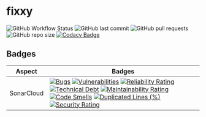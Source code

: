 # fixxy

![GitHub Workflow Status](https://img.shields.io/github/actions/workflow/status/expotential-online/fixxy/gradle.yml) ![GitHub last commit](https://img.shields.io/github/last-commit/expotential-online/fixxy) ![GitHub pull requests](https://img.shields.io/github/issues-pr/expotential-online/fixxy) ![GitHub repo size](https://img.shields.io/github/repo-size/expotential-online/fixxy) [![Codacy Badge](https://app.codacy.com/project/badge/Grade/006eaf62215d448984dd6aa660630547)](https://www.codacy.com/gh/expotential-online/fixxy/dashboard?utm_source=github.com&amp;utm_medium=referral&amp;utm_content=expotential-online/fixxy&amp;utm_campaign=Badge_Grade)

## Badges

| Aspect | Badges |
| ------ | ------ |
| SonarCloud | [![Bugs](https://sonarcloud.io/api/project_badges/measure?project=expotential-online_fixxy&metric=bugs)](https://sonarcloud.io/summary/new_code?id=expotential-online_fixxy) [![Vulnerabilities](https://sonarcloud.io/api/project_badges/measure?project=expotential-online_fixxy&metric=vulnerabilities)](https://sonarcloud.io/summary/new_code?id=expotential-online_fixxy) [![Reliability Rating](https://sonarcloud.io/api/project_badges/measure?project=expotential-online_fixxy&metric=reliability_rating)](https://sonarcloud.io/summary/new_code?id=expotential-online_fixxy) [![Technical Debt](https://sonarcloud.io/api/project_badges/measure?project=expotential-online_fixxy&metric=sqale_index)](https://sonarcloud.io/summary/new_code?id=expotential-online_fixxy) [![Maintainability Rating](https://sonarcloud.io/api/project_badges/measure?project=expotential-online_fixxy&metric=sqale_rating)](https://sonarcloud.io/summary/new_code?id=expotential-online_fixxy) [![Code Smells](https://sonarcloud.io/api/project_badges/measure?project=expotential-online_fixxy&metric=code_smells)](https://sonarcloud.io/summary/new_code?id=expotential-online_fixxy) [![Duplicated Lines (%)](https://sonarcloud.io/api/project_badges/measure?project=expotential-online_fixxy&metric=duplicated_lines_density)](https://sonarcloud.io/summary/new_code?id=expotential-online_fixxy) [![Security Rating](https://sonarcloud.io/api/project_badges/measure?project=expotential-online_fixxy&metric=security_rating)](https://sonarcloud.io/summary/new_code?id=expotential-online_fixxy) |
